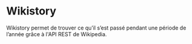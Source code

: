 # Wikistory
Wikistory permet de trouver ce qu’il s’est passé pendant une période de l’année grâce à l'API REST de Wikipedia.
